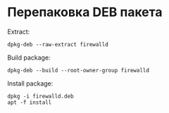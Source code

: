 # Перепаковка DEB пакета

Extract:
```
dpkg-deb --raw-extract firewalld
```

Build package:
```
dpkg-deb --build --root-owner-group firewalld
```

Install package:
```
dpkg -i firewalld.deb
apt -f install
```

